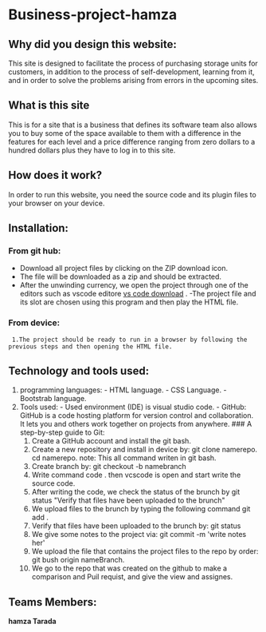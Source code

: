 # Business-project-hamza
## Why did you design this website:
  This site is designed to facilitate the process of purchasing storage units for customers, in addition to the process of self-development, learning from it, and in order to     solve the problems arising from errors in the upcoming sites.
## What is this site
  This is for a site that is a business that defines its software team also allows you to buy some of the space available to them with a difference in the features for each level and a price difference ranging from zero dollars to a hundred dollars plus they have to log in to this site.
   
## How does it work?
  In order to run this website, you need the source code and its plugin files to your browser on your device.

## Installation:
  ### From git hub:
   - Download all project files by clicking on the ZIP download icon.
   - The file will be downloaded as a zip and should be extracted.
   - After the unwinding currency, we open the project through one of the editors such as vscode editore [vs code download](https://code.visualstudio.com/insiders/) .
     -The project file and its slot are chosen using this program and then play the HTML file.
  ### From device:
     1.The project should be ready to run in a browser by following the previous steps and then opening the HTML file.
    
## Technology and tools used:
  1. programming languages:
    - HTML language.
    - CSS Language.
    - Bootstrab language.
  2. Tools used:
    - Used environment (IDE) is visual studio code.
    - GitHub:
      GitHub is a code hosting platform for version control and collaboration. It lets you and others work together on projects from anywhere.
    ### A step-by-step guide to Git:
       1. Create a GitHub account and install the git bash. 
       2. Create a new repository and install in device by:
          git clone namerepo.
          cd namerepo.
          note: This all command writen in git bash.
       3. Create branch by:
          git checkout -b namebranch
       4. Write command code . then vcscode is open and start write the source code.
       5. After writing the code, we check the status of the brunch by 
          git status "Verify that files have been uploaded to the brunch"
       6. We upload files to the brunch by typing the following command 
          git add .
       7. Verify that files have been uploaded to the brunch by:
          git status
       8. We give some notes to the project via:
          git commit -m 'write notes her'
       9. We upload the file that contains the project files to the repo by order:
          git bush origin nameBranch.
       10. We go to the repo that was created on the github to make a comparison and Puil requist, and give the view and assignes.

## Teams Members:
   **hamza Tarada**


      
      
    

